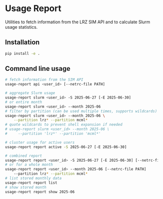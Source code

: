 # Usage Report

Utilities to fetch information from the LRZ SIM API and to calculate Slurm usage statistics.

## Installation

```bash
pip install -e .
```

## Command line usage

```bash
# fetch information from the SIM API
usage-report api <user_id> [--netrc-file PATH]

# aggregate Slurm usage
usage-report slurm <user_id> -S 2025-06-27 [-E 2025-06-30]
# or entire month
usage-report slurm <user_id> --month 2025-06
# filter by partition (can be used multiple times, supports wildcards)
usage-report slurm <user_id> --month 2025-06 \
    --partition lrz* --partition mcml*
# quote wildcards to prevent shell expansion if needed
# usage-report slurm <user_id> --month 2025-06 \
#     --partition 'lrz*' --partition 'mcml*'

# cluster usage for active users
usage-report report active -S 2025-06-27 [-E 2025-06-30]

# combined report
usage-report report <user_id> -S 2025-06-27 [-E 2025-06-30] [--netrc-file PATH]
# or for a whole month
usage-report report <user_id> --month 2025-06 [--netrc-file PATH]
    --partition lrz* --partition mcml*
# list stored monthly data
usage-report report list
# show stored month
usage-report report show 2025-06
```
